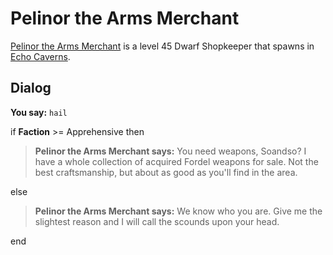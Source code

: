 # Pelinor the Arms Merchant



[Pelinor the Arms Merchant](/npc/153106) is a level 45 Dwarf Shopkeeper that spawns in [Echo Caverns](/zone/153).



## Dialog

**You say:** `hail`



if **Faction** >= Apprehensive then



>**Pelinor the Arms Merchant says:** You need weapons, Soandso?  I have a whole collection of acquired Fordel weapons for sale.  Not the best craftsmanship, but about as good as you'll find in the area.


else



>**Pelinor the Arms Merchant says:** We know who you are.  Give me the slightest reason and I will call the scounds upon your head.

end